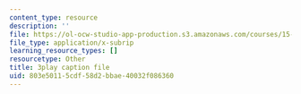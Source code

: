 ```yaml
---
content_type: resource
description: ''
file: https://ol-ocw-studio-app-production.s3.amazonaws.com/courses/15-031j-energy-decisions-markets-and-policies-spring-2012/803e50115cdf58d2bbae40032f086360_XMVoIzP6Kpo.vtt
file_type: application/x-subrip
learning_resource_types: []
resourcetype: Other
title: 3play caption file
uid: 803e5011-5cdf-58d2-bbae-40032f086360
---
```

